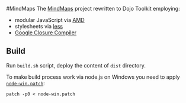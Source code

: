 #MindMaps
The [MindMaps](https://github.com/drichard/mindmaps) project rewritten to Dojo Toolkit employing:

- modular JavaScript via [AMD](http://requirejs.org/docs/whyamd.html)
- stylesheets via [less](http://lesscss.org/)
- [Google Closure Compiler](http://code.google.com/p/closure-compiler/)

## Build
Run `build.sh` script, deploy the content of `dist` directory.

To make build process work via node.js on Windows you need to apply [`node-win.patch`](http://bugs.dojotoolkit.org/ticket/15413):

    patch -p0 < node-win.patch


